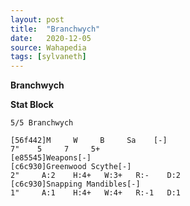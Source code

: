 ```yaml
---
layout: post
title:  "Branchwych"
date:   2020-12-05
source: Wahapedia
tags: [sylvaneth]
---
```


**Branchwych**

**Stat Block**
```
5/5 Branchwych
```

```
[56f442]M     W     B     Sa    [-]
7"    5     7     5+    
[e85545]Weapons[-]
[c6c930]Greenwood Scythe[-]
2"     A:2    H:4+   W:3+   R:-    D:2   
[c6c930]Snapping Mandibles[-]
1"     A:1    H:4+   W:4+   R:-1   D:1   
```



